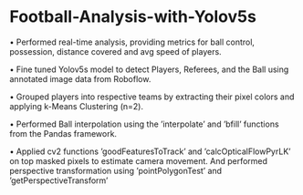 # Football-Analysis-with-Yolov5s

• Performed real-time analysis, providing metrics for ball control, possession, distance covered and avg speed of players.

• Fine tuned Yolov5s model to detect Players, Referees, and the Ball using annotated image data from Roboflow.

• Grouped players into respective teams by extracting their pixel colors and applying k-Means Clustering (n=2).

• Performed Ball interpolation using the ’interpolate’ and ’bfill’ functions from the Pandas framework.

• Applied cv2 functions ’goodFeaturesToTrack’ and ’calcOpticalFlowPyrLK’ on top masked pixels to estimate camera
movement. And performed perspective transformation using ’pointPolygonTest’ and ’getPerspectiveTransform’
